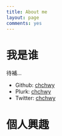 ```yaml
---
title: About me
layout: page
comments: yes
---
```


# 我是谁

待補...

* Github: [chchwy](http://github.com/chchwy)
* Plurk: [chchwy](http://www.plurk.com/chchwy)
* Twitter: [chchwy](http://twitter.com/chchwy)

# 個人興趣

